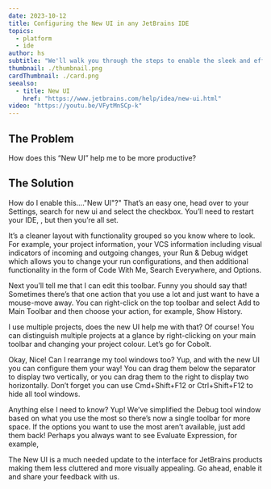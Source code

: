 ```yaml
---
date: 2023-10-12
title: Configuring the New UI in any JetBrains IDE
topics:
  - platform
  - ide
author: hs
subtitle: "We'll walk you through the steps to enable the sleek and efficient New UI in your favorite JetBrains Integrated Development Environment."
thumbnail: ./thumbnail.png
cardThumbnail: ./card.png
seealso:
  - title: New UI
    href: "https://www.jetbrains.com/help/idea/new-ui.html"
video: "https://youtu.be/VFytMnSCp-k"
---
```


## The Problem

How does this “New UI” help me to be more productive?

## The Solution

How do I enable this...."New UI"?" That’s an easy one, head over to your Settings, search for new ui and select the checkbox. You’ll need to restart your IDE, <production filler content>, but then you’re all set.

It’s a cleaner layout with functionality grouped so you know where to look. For example, your project information, your VCS information including visual indicators of incoming and outgoing changes, your Run & Debug widget which allows you to change your run configurations, and then additional functionality in the form of Code With Me, Search Everywhere, and Options.

Next you’ll tell me that I can edit this toolbar. Funny you should say that! Sometimes there’s that one action that you use a lot and just want to have a mouse-move away. You can right-click on the top toolbar and select Add to Main Toolbar and then choose your action, for example, Show History.

I use multiple projects, does the new UI help me with that? Of course! You can distinguish multiple projects at a glance by right-clicking on your main toolbar and changing your project colour. Let’s go for Cobolt.

Okay, Nice! Can I rearrange my tool windows too? Yup, and with the new UI you can configure them your way! You can drag them below the separator to display two vertically, or you can drag them to the right to display two horizontally. Don’t forget you can use Cmd+Shift+F12 or Ctrl+Shift+F12 to hide all tool windows.

Anything else I need to know? Yup! We’ve simplified the Debug tool window based on what you use the most so there’s now a single toolbar for more space. If the options you want to use the most aren’t available, just add them back! Perhaps you always want to see Evaluate Expression, for example,

The New UI is a much needed update to the interface for JetBrains products making them less cluttered and more visually appealing. Go ahead, enable it and share your feedback with us.
